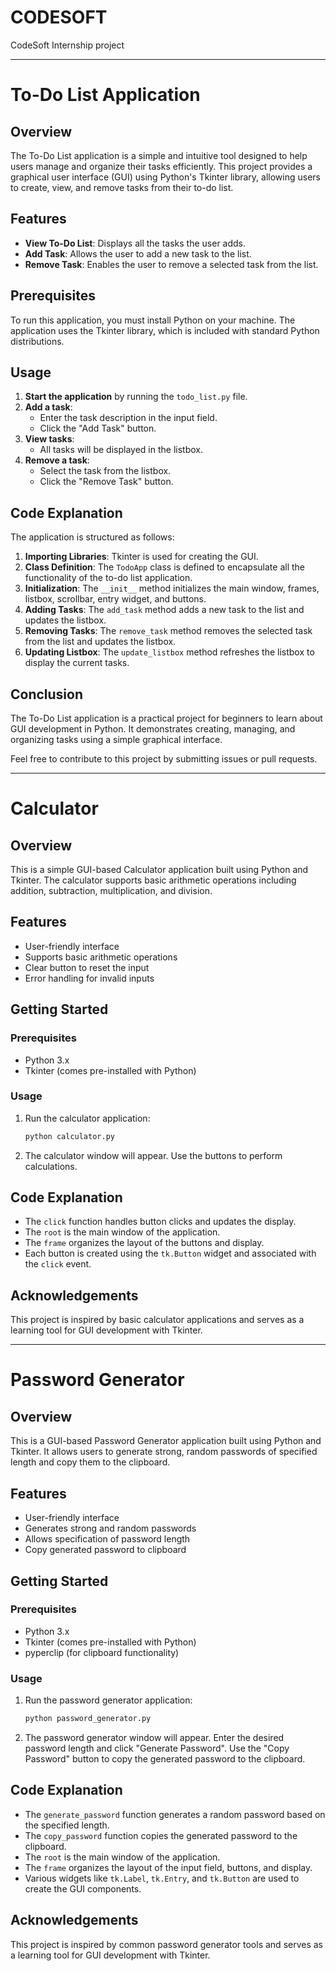 # CODESOFT
CodeSoft Internship project

--------------------------------------------------------------

# To-Do List Application

## Overview

The To-Do List application is a simple and intuitive tool designed to help users manage and organize their tasks efficiently. This project provides a graphical user interface (GUI) using Python's Tkinter library, allowing users to create, view, and remove tasks from their to-do list.

## Features

- **View To-Do List**: Displays all the tasks the user adds.
- **Add Task**: Allows the user to add a new task to the list.
- **Remove Task**: Enables the user to remove a selected task from the list.

## Prerequisites

To run this application, you must install Python on your machine. The application uses the Tkinter library, which is included with standard Python distributions.

## Usage

1. **Start the application** by running the `todo_list.py` file.
2. **Add a task**:
   - Enter the task description in the input field.
   - Click the "Add Task" button.
3. **View tasks**:
   - All tasks will be displayed in the listbox.
4. **Remove a task**:
   - Select the task from the listbox.
   - Click the "Remove Task" button.

## Code Explanation

The application is structured as follows:

1. **Importing Libraries**: Tkinter is used for creating the GUI.
2. **Class Definition**: The `TodoApp` class is defined to encapsulate all the functionality of the to-do list application.
3. **Initialization**: The `__init__` method initializes the main window, frames, listbox, scrollbar, entry widget, and buttons.
4. **Adding Tasks**: The `add_task` method adds a new task to the list and updates the listbox.
5. **Removing Tasks**: The `remove_task` method removes the selected task from the list and updates the listbox.
6. **Updating Listbox**: The `update_listbox` method refreshes the listbox to display the current tasks.

## Conclusion

The To-Do List application is a practical project for beginners to learn about GUI development in Python. It demonstrates creating, managing, and organizing tasks using a simple graphical interface.

Feel free to contribute to this project by submitting issues or pull requests.

------------------------------------------------------------------------------
# Calculator

## Overview
This is a simple GUI-based Calculator application built using Python and Tkinter. The calculator supports basic arithmetic operations including addition, subtraction, multiplication, and division.

## Features
- User-friendly interface
- Supports basic arithmetic operations
- Clear button to reset the input
- Error handling for invalid inputs

## Getting Started

### Prerequisites
- Python 3.x
- Tkinter (comes pre-installed with Python)


### Usage
1. Run the calculator application:
    ```bash
    python calculator.py
    ```
2. The calculator window will appear. Use the buttons to perform calculations.

## Code Explanation
- The `click` function handles button clicks and updates the display.
- The `root` is the main window of the application.
- The `frame` organizes the layout of the buttons and display.
- Each button is created using the `tk.Button` widget and associated with the `click` event.


## Acknowledgements
This project is inspired by basic calculator applications and serves as a learning tool for GUI development with Tkinter.

----------------------------------------------------------
# Password Generator

## Overview
This is a GUI-based Password Generator application built using Python and Tkinter. It allows users to generate strong, random passwords of specified length and copy them to the clipboard.

## Features
- User-friendly interface
- Generates strong and random passwords
- Allows specification of password length
- Copy generated password to clipboard

## Getting Started

### Prerequisites
- Python 3.x
- Tkinter (comes pre-installed with Python)
- pyperclip (for clipboard functionality)


### Usage
1. Run the password generator application:
    ```bash
    python password_generator.py
    ```
2. The password generator window will appear. Enter the desired password length and click "Generate Password". Use the "Copy Password" button to copy the generated password to the clipboard.

## Code Explanation
- The `generate_password` function generates a random password based on the specified length.
- The `copy_password` function copies the generated password to the clipboard.
- The `root` is the main window of the application.
- The `frame` organizes the layout of the input field, buttons, and display.
- Various widgets like `tk.Label`, `tk.Entry`, and `tk.Button` are used to create the GUI components.


## Acknowledgements
This project is inspired by common password generator tools and serves as a learning tool for GUI development with Tkinter.

